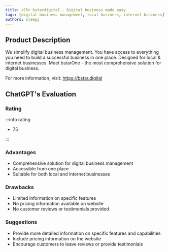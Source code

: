 ```yaml
---
title: <75> bstardigital - Digital business made easy
tags: [digital business management, local business, internet business]
authors: sleepy
---
```


## Product Description

We simplify digital business management. You have access to everything you need to build a successful business in one place. Designed for local &amp; internet businesses. Meet bstarOne - the most comprehensive solution for digital business.

For more information, visit: https://bstar.digital

## ChatGPT's Evaluation

### Rating

:::info rating

- 75

:::

### Advantages

- Comprehensive solution for digital business management
- Accessible from one place
- Suitable for both local and internet businesses


### Drawbacks

- Limited information on specific features
- No pricing information available on website
- No customer reviews or testimonials provided

### Suggestions

- Provide more detailed information on specific features and capabilities
- Include pricing information on the website
- Encourage customers to leave reviews or provide testimonials
